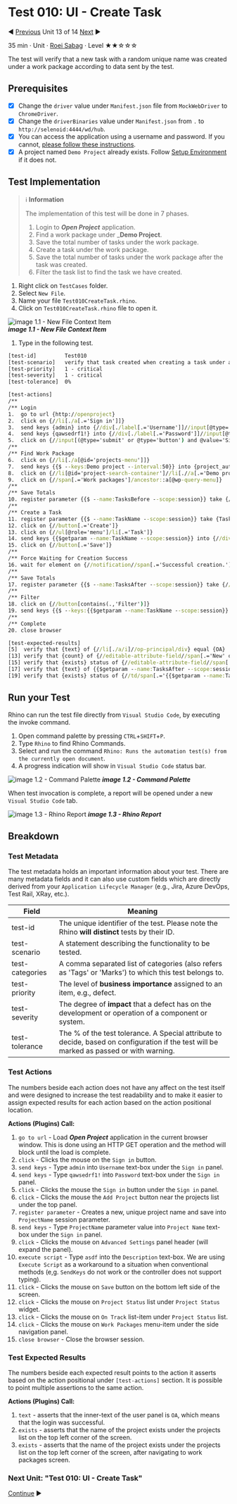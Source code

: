 # Test 010: UI - Create Task

:arrow_backward: [Previous](./12.Test009CreateProject.md) Unit 13 of 14 [Next](./14.Summary.md) :arrow_forward:

35 min · Unit · [Roei Sabag](https://www.linkedin.com/in/roei-sabag-247aa18/) · Level ★★☆☆☆
  
The test will verify that a new task with a random unique name was created under a work package according to data sent by the test.  

## Prerequisites

- [X] Change the `driver` value under `Manifest.json` file from `MockWebDriver` to `ChromeDriver`.
- [X] Change the `driverBinaries` value under `Manifest.json` from `.` to `http://selenoid:4444/wd/hub`.
- [X] You can access the application using a username and password. If you cannot, [please follow these instructions](./01.SetupOpenProjectApplication.md).
- [X] A project named `Demo Project` already exists. Follow [Setup Environment](../Tutorials.SetupEnvironment/00.Module.md) if it does not.

## Test Implementation

> :information_source: **Information**
>  
> The implementation of this test will be done in 7 phases.
>
> 1. Login to _**Open Project**_ application.
> 2. Find a work package under _**Demo Project**.
> 3. Save the total number of tasks under the work package.
> 4. Create a task under the work package.
> 5. Save the total number of tasks under the work package after the task was created.
> 6. Filter the task list to find the task we have created.

1. Right click on `TestCases` folder.
2. Select `New File`.  
3. Name your file `Test010CreateTask.rhino`.
4. Click on `Test010CreateTask.rhino` file to open it.  

![image 1.1 - New File Context Item](./Images/m01u13_1.png)  
_**image 1.1 - New File Context Item**_  

1. Type in the following test.  

```cmd
[test-id]         Test010
[test-scenario]   verify that task created when creating a task under an existing project
[test-priority]   1 - critical
[test-severity]   1 - critical
[test-tolerance]  0%

[test-actions]
/**
/** Login
1.  go to url {http://openproject}
2.  click on {//li[./a[.='Sign in']]}
3.  send keys {admin} into {//div[./label[.='Username']]//input[@type='text']}
4.  send keys {qawsedrf1!} into {//div[./label[.='Password']]//input[@type='password']}
5.  click on {//input[(@type='submit' or @type='button') and @value='Sign in']}
/**
/** Find Work Package
6.  click on {//li[./a[@id='projects-menu']]}
7.  send keys {{$ --keys:Demo project --interval:50}} into {project_autocompletion_input} by {id}
8.  click on {//li[@id='project-search-container']//li[.//a[.='Demo project']]}
9.  click on {//span[.='Work packages']/ancestor::a[@wp-query-menu]}
/**
/** Save Totals
10. register parameter {{$ --name:TasksBefore --scope:session}} take {//li[@class='pagination--range']/span[not(@id)]} with regex {(?<=\/)\d+(?=\)$)}
/**
/** Create a Task
11. register parameter {{$ --name:TaskName --scope:session}} take {Task _{{$guid}}_}
12. click on {//button[.='Create']}
13. click on {//ul[@role='menu']/li[.='Task']}
14. send keys {{$getparam --name:TaskName --scope:session}} into {//div[contains(@class,'new--subject')]//input}
15. click on {//button[.='Save']}
/**
/** Force Waiting for Creation Success
16. wait for element on {//notification//span[.='Successful creation.']}
/**
/** Save Totals
17. register parameter {{$ --name:TasksAfter --scope:session}} take {//li[@class='pagination--range']/span[not(@id)]} with regex {(?<=\/)\d+(?=\)$)}
/**
/** Filter
18. click on {//button[contains(.,'Filter')]}
19. send keys {{$ --keys:{{$getparam --name:TaskName --scope:session}} --interval:50}} into {//li[./label[.='Filter by text']]//input}
/**
/** Complete
20. close browser

[test-expected-results]
[5]  verify that {text} of {//li[./a/i]//op-principal/div} equal {OA}
[13] verify that {count} of {//editable-attribute-field//span[.='New' or .='Task']} equal {2}
[15] verify that {exists} status of {//editable-attribute-field//span[.='{{$getparam --name:TaskName}}']} equal {true}
[17] verify that {text} of {{$getparam --name:TasksAfter --scope:session}} is greater than {{$getparam --name:TasksBefore --scope:session}}
[19] verify that {exists} status of {//td/span[.='{{$getparam --name:TaskName --scope:session}}']} equal {true}
```  

## Run your Test

Rhino can run the test file directly from `Visual Studio Code`, by executing the invoke command.  

1. Open command palette by pressing `CTRL`+`SHIFT`+`P`.
2. Type `Rhino` to find Rhino Commands.
3. Select and run the command `Rhino: Runs the automation test(s) from the currently open document`.
4. A progress indication will show in `Visual Studio Code` status bar.  

![image 1.2 - Command Palette](./Images/m01u13_2.png)
_**image 1.2 - Command Palette**_  

When test invocation is complete, a report will be opened under a new `Visual Studio Code` tab.  

![image 1.3 - Rhino Report](./Images/m01u12_3.png)
_**image 1.3 - Rhino Report**_  

## Breakdown

### Test Metadata

The test metadata holds an important information about your test. There are many metadata fields and it can also use custom fields which are directly derived from your `Application Lifecycle Manager` (e.g., Jira, Azure DevOps, Test Rail, XRay, etc.).

| Field           | Meaning                                                                                                                                  |
|-----------------|------------------------------------------------------------------------------------------------------------------------------------------|
| test-id         | The unique identifier of the test. Please note the Rhino **will distinct** tests by their ID.                                            |
| test-scenario   | A statement describing the functionality to be tested.                                                                                   |
| test-categories | A comma separated list of categories (also refers as 'Tags' or 'Marks') to which this test belongs to.                                   |
| test-priority   | The level of **business importance** assigned to an item, e.g., defect.                                                                  |
| test-severity   | The degree of **impact** that a defect has on the development or operation of a component or system.                                     |
| test-tolerance  | The % of the test tolerance. A Special attribute to decide, based on configuration if the test will be marked as passed or with warning. |

### Test Actions

The numbers beside each action does not have any affect on the test itself and were designed to increase the test readability and to make it easier to assign expected results for each action based on the action positional location.  






















**Actions (Plugins) Call:**  

1. `go to url` - Load _**Open Project**_ application in the current browser window. This is done using an HTTP GET operation and the method will block until the load is complete.
2. `click` - Clicks the mouse on the `Sign in` button.
3. `send keys` - Type `admin` into `Username` text-box under the `Sign in` panel.
4. `send keys` - Type `qawsedrf1!` into `Password` text-box under the `Sign in` panel.
5. `click` - Clicks the mouse the `Sign in` button under the `Sign in` panel.
6. `click` - Clicks the mouse the `Add Project` button near the projects list under the top panel.
7. `register parameter` - Creates a new, unique project name and save into `ProjectName` session parameter.
8. `send keys` - Type `ProjectName` parameter value into `Project Name` text-box under the `Sign in` panel.
9. `click` - Clicks the mouse on `Advanced Settings` panel header (will expand the panel).
10. `execute script` - Type `asdf` into the `Description` text-box. We are using `Execute Script` as a workaround to a situation when conventional methods (e,g. `SendKeys` do not work or the controller does not support typing).
11. `click` - Clicks the mouse on `Save` button on the bottom left side of the screen.
12. `click` - Clicks the mouse on `Project Status` list under `Project Status` widget.
13. `click` - Clicks the mouse on `On Track` list-item under `Project Status` list.
14. `click` - Clicks the mouse on `Work Packages` menu-item under the side navigation panel.
15. `close browser` - Close the browser session.

### Test Expected Results

The numbers beside each expected result points to the action it asserts based on the action positional under `[test-actions]` section. It is possible to point multiple assertions to the same action.  

**Actions (Plugins) Call:**  

1. `text` - asserts that the inner-text of the user panel is `OA`, which means that the login was successful.
2. `exists` - asserts that the name of the project exists under the projects list on the top left corner of the screen.
3. `exists` - asserts that the name of the project exists under the projects list on the top left corner of the screen, after navigating to work packages screen.

### Next Unit: "Test 010: UI - Create Task"

[Continue](./13.Test010CreateTask.md) :arrow_forward:
